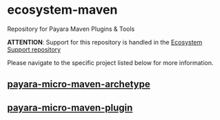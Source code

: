 # ecosystem-maven
Repository for Payara Maven Plugins & Tools

**ATTENTION**: Support for this repository is handled in the [Ecosystem Support repository](https://github.com/payara/ecosystem-support)

Please navigate to the specific project listed below for more information.
## [payara-micro-maven-archetype](payara-micro-maven-archetype)
## [payara-micro-maven-plugin](payara-micro-maven-plugin)
